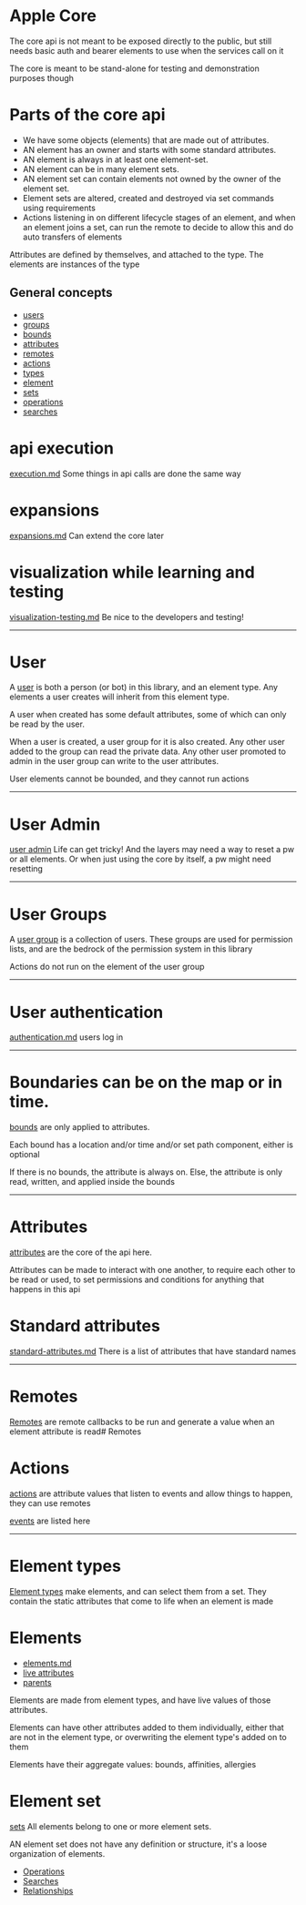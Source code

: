 # Apple Core

The core api is not meant to be exposed directly to the public, but still needs basic auth and bearer elements to use when the services call on it

The core is meant to be stand-alone for testing and demonstration purposes though

# Parts of the core api

* We have some objects (elements) that are made out of attributes.
* AN element has an owner and starts with some standard attributes. 
* AN element is always in at least one element-set.
* AN element can be in many element sets.
* AN element set can contain elements not owned by the owner of the element set.
* Element sets are altered, created and destroyed via set commands using requirements
* Actions listening in on different lifecycle stages of an element, and when an element joins a set, can run the remote to decide to allow this and do auto transfers of elements

Attributes are defined by themselves, and attached to the type. The elements are instances of the type


## General concepts


* [users](core-concepts/users.md)
* [groups](core-concepts/groups.md)
* [bounds](core-concepts/bounds.md)
* [attributes](core-concepts/attributes.md)
* [remotes](core-concepts/remotes.md)
* [actions](core-concepts/actions.md)
* [types](core-concepts/types.md)
* [element](core-concepts/element.md)
* [sets](core-concepts/sets.md)
* [operations](core-concepts/operations.md)
* [searches](core-concepts/searches.md)



# api execution
[execution.md](core-api-general/execution.md)
Some things in api calls are done the same way

# expansions
[expansions.md](core-api-general/expansions.md)
Can extend the core later

# visualization while learning and testing
[visualization-testing.md](core-api-general/visualization-testing.md)
Be nice to the developers and testing!


----------------------------------------
# User

A [user](step-0-users-groups/user-overview.md) is both a person (or bot) in this library, and an element type.
Any elements a user creates will inherit from this element type.

A user when created has some default attributes, some of which can only be read by the user.

When a user is created, a user group for it is also created. Any other user added to the group can read the private data.
Any other user promoted to admin in the user group can write to the user attributes.

User elements cannot be bounded, and they cannot run actions

---------------------------------------
# User Admin
[user admin](step-0-users-groups/user-admin-tasks.md)
Life can get tricky! And the layers may need a way to reset a pw or all elements. Or when just using the core by itself, a pw might need resetting


----------------------------------------
# User Groups

A [user group](step-0-users-groups/group-overview.md)  is a collection of users. These groups are used for permission lists, and are the bedrock of the permission system in this library

Actions do not run on the element of the user group


-----------------------------------

# User authentication
[authentication.md](core-api-general/authentication.md)
users log in

------------------------------------

# Boundaries can be on the map or in time.

[bounds](step-1-bounds/bound-overview.md) are only applied to attributes.

Each bound has a location and/or time and/or set path component, either is optional

If there is no bounds, the attribute is always on. Else, the attribute is only read, written, and applied inside the bounds

----------------------------------------

# Attributes

[attributes](step-2-attributes/attribute-overview.md) are the core of the api here.

Attributes can be made to interact with one another, to require each other to be read or used, to set permissions and conditions for anything that happens in this api


# Standard attributes
[standard-attributes.md](step-2-attributes/standard-attributes.md)
There is a list of attributes that have standard names

----------------------------------------------------

# Remotes
[Remotes](step-3-remotes/remote-overview.md) are remote callbacks to be run and generate a value when an element attribute is read# Remotes



# Actions
[actions](step-4-actions/action-overview.md)
are attribute values that listen to events and allow things to happen, they can use remotes

[events](step-4-actions/events.md) are listed here

---------------------------------------------------------

# Element types

[Element types](step-5-types/type-overview.md)
make elements, and can select them from a set.
They contain the static attributes that come to life when an element is made


# Elements
* [elements.md](step-6-elements/element-overview.md)
* [live attributes](step-6-elements/live-attribute-overview.md)
* [parents](step-6-elements/live-parent-overview.md)

Elements are made from element types, and have live values of those attributes. 

Elements can have other attributes added to them individually, either that are not in the element type, or overwriting the element type's added on to them

Elements have their aggregate values: bounds, affinities, allergies


# Element set
[sets](step-7-sets/set-overview.md)
All elements belong to one or more element sets.

AN element set does not have any definition or structure, it's a loose organization of elements.

* [Operations](step-7-sets/operations-overview.md)
* [Searches](step-7-sets/set-overview.md)
* [Relationships](step-7-sets/relationship-overview.md)




